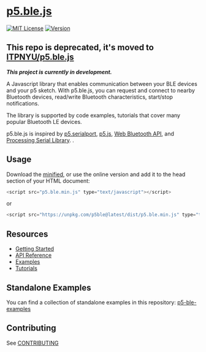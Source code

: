# [p5.ble.js](https://yining1023.github.io/p5ble-website)
[![MIT License](https://img.shields.io/npm/l/express.svg?style=flat-square&registry_uri=https%3A%2F%2Fregistry.npmjs.com)](https://opensource.org/licenses/MIT) [![Version](https://img.shields.io/npm/v/p5ble.svg?style=flat-square)](https://www.npmjs.com/package/p5ble)

## This repo is deprecated, it's moved to [ITPNYU/p5.ble.js](https://github.com/ITPNYU/p5.ble.js)

**_This project is currently in development._**

A Javascript library that enables communication between your BLE devices and your p5 sketch. With p5.ble.js, you can request and connect to nearby Bluetooth devices, read/write Bluetooth characteristics, start/stop notifications.

The library is supported by code examples, tutorials that cover many popular Bluetooth LE devices.

p5.ble.js is inspired by [p5.serialport](https://github.com/vanevery/p5.serialport), [p5.js](https://p5js.org/), [Web Bluetooth API](https://developer.mozilla.org/en-US/docs/Web/API/Web_Bluetooth_API), and [Processing Serial Library](https://processing.org/reference/libraries/serial/index.html).
.

## Usage

Download the [minified](https://unpkg.com/p5ble@latest/dist/p5.ble.min.js), or use the online version and add it to the head section of your HTML document:

```javascript
<script src="p5.ble.min.js" type="text/javascript"></script>
```
or 
```javascript
<script src="https://unpkg.com/p5ble@latest/dist/p5.ble.min.js" type="text/javascript"></script>
```

## Resources

- [Getting Started](https://yining1023.github.io/p5ble-website/docs/getstarted)
- [API Reference](https://yining1023.github.io/p5ble-website/docs/api)
- [Examples](https://yining1023.github.io/p5ble-website/docs/quick-start)
- [Tutorials](http://localhost:3000/p5ble-website/blog/)

## Standalone Examples

You can find a collection of standalone examples in this repository: [p5-ble-examples](https://github.com/yining1023/p5-ble-examples) 

## Contributing

See [CONTRIBUTING](CONTRIBUTING.md)
